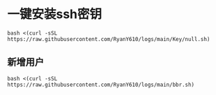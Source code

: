# 一键安装ssh密钥
```
bash <(curl -sSL https://raw.githubusercontent.com/RyanY610/logs/main/Key/null.sh)
```

## 新增用户
```
bash <(curl -sSL https://raw.githubusercontent.com/RyanY610/logs/main/bbr.sh)
